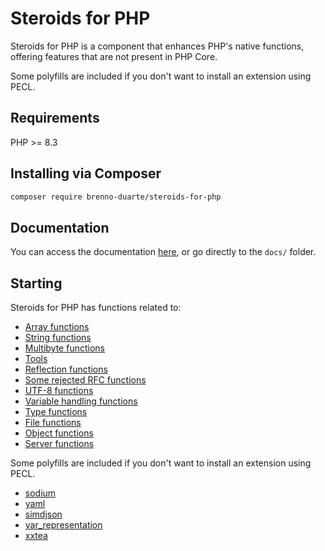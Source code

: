# Steroids for PHP

Steroids for PHP is a component that enhances PHP's native functions, offering features that are not present in PHP Core.

Some polyfills are included if you don't want to install an extension using PECL.

## Requirements

PHP >= 8.3

## Installing via Composer

```bash
composer require brenno-duarte/steroids-for-php
```

## Documentation

You can access the documentation [here](docs/), or go directly to the `docs/` folder.

## Starting

Steroids for PHP has functions related to:

- [Array functions](docs/01-arrays.md)
- [String functions](docs/02-strings.md)
- [Multibyte functions](docs/03-multibyte.md)
- [Tools](docs/04-tools.md)
- [Reflection functions](docs/05-reflection-functions.md)
- [Some rejected RFC functions](docs/06-rejected-rfc.md)
- [UTF-8 functions](docs/07-utf8.md)
- [Variable handling functions](docs/08-variable-handling-functions.md)
- [Type functions](docs/09-type.md)
- [File functions](docs/10-file.md)
- [Object functions](docs/11-object.md)
- [Server functions](docs/12-server.md)

Some polyfills are included if you don't want to install an extension using PECL.

- [sodium](https://www.php.net/manual/en/book.sodium)
- [yaml](https://www.php.net/manual/en/book.yaml.php)
- [simdjson](https://www.php.net/manual/en/book.simdjson.php)
- [var_representation](https://www.php.net/manual/en/book.var_representation.php)
- [xxtea](https://github.com/xxtea/xxtea-pecl)